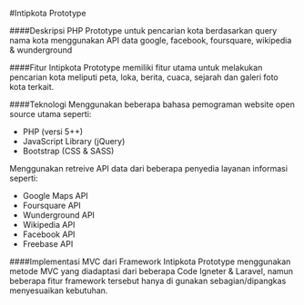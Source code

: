 #Intipkota Prototype

####Deskripsi
PHP Prototype untuk pencarian kota berdasarkan query nama kota menggunakan API data google, facebook, foursquare, wikipedia &amp; wunderground


####Fitur
Intipkota Prototype memiliki fitur utama untuk melakukan pencarian kota meliputi peta, loka, berita, cuaca, sejarah dan galeri foto kota terkait.

####Teknologi
Menggunakan beberapa bahasa pemograman website open source utama seperti:
- PHP (versi 5++)
- JavaScript Library (jQuery)
- Bootstrap (CSS & SASS)

Menggunakan retreive API data dari beberapa penyedia layanan informasi seperti:
- Google Maps API
- Foursquare API
- Wunderground API
- Wikipedia API
- Facebook API
- Freebase API

####Implementasi MVC dari Framework
Intipkota Prototype menggunakan metode MVC yang diadaptasi dari beberapa Code Igneter & Laravel, namun beberapa fitur framework tersebut hanya di gunakan sebagian/dipangkas menyesuaikan kebutuhan.
